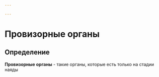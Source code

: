 ```yaml
---

---
```

# Провизорные органы

## Определение
**Провизорные органы** - такие органы, которые есть только на стадии наяды